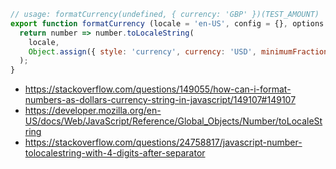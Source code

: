 ```javascript
// usage: formatCurrency(undefined, { currency: 'GBP' })(TEST_AMOUNT)
export function formatCurrency (locale = 'en-US', config = {}, options = {}) {
  return number => number.toLocaleString(
    locale,
    Object.assign({ style: 'currency', currency: 'USD', minimumFractionDigits: 0 }, config),
  );
}
```

- https://stackoverflow.com/questions/149055/how-can-i-format-numbers-as-dollars-currency-string-in-javascript/149107#149107
- https://developer.mozilla.org/en-US/docs/Web/JavaScript/Reference/Global_Objects/Number/toLocaleString
- https://stackoverflow.com/questions/24758817/javascript-number-tolocalestring-with-4-digits-after-separator
